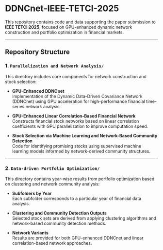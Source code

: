 # DDNCnet-IEEE-TETCI-2025

This repository contains code and data supporting the paper submission to **IEEE TETCI 2025**, focused on GPU-enhanced dynamic network construction and portfolio optimization in financial markets.

---

## Repository Structure

### 1. `Parallelization and Network Analysis/`

This directory includes core components for network construction and stock selection:

- **GPU-Enhanced DDNCnet**  
  Implementation of the Dynamic Data-Driven Covariance Network (DDNCnet) using GPU acceleration for high-performance financial time-series network analysis.

- **GPU-Enhanced Linear Correlation-Based Financial Network**  
  Constructs financial stock networks based on linear correlation coefficients with GPU parallelization to improve computation speed.

- **Stock Selection via Machine Learning and Network-Based Community Detection**  
  Code for identifying promising stocks using supervised machine learning models informed by network-derived community structures.

---

### 2. `Data-driven Portfolio Optimization/`

This directory contains year-wise results from portfolio optimization based on clustering and network community analysis:

- **Subfolders by Year**  
  Each subfolder corresponds to a particular year of financial data analysis.

- **Clustering and Community Detection Outputs**  
  Selected stock sets are derived from applying clustering algorithms and network-based community detection methods.

- **Network Variants**  
  Results are provided for both GPU-enhanced DDNCnet and linear correlation-based network approaches.


